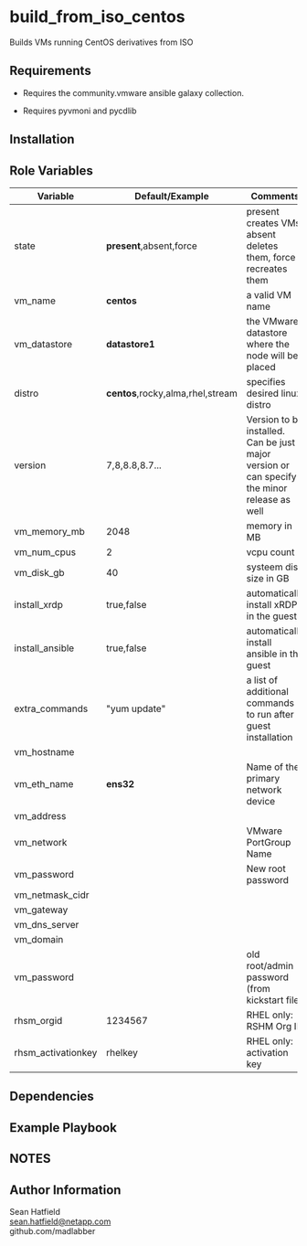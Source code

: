 build_from_iso_centos
================================

Builds VMs running CentOS derivatives from ISO

Requirements
------------

- Requires the community.vmware ansible galaxy collection.

- Requires pyvmoni and pycdlib

Installation
------------



Role Variables
--------------

| Variable                | **Default**/Example | Comments  |
|-------------------------|---------------------|-----------|
| state                   | **present**,absent,force | present creates VMs, absent deletes them, force recreates them|
| vm_name                 | **centos**               | a valid VM name |
| vm_datastore            | **datastore1**           | the VMware datastore where the node will be placed |
| distro                  | **centos**,rocky,alma,rhel,stream | specifies desired linux distro |
| version                 | 7,8,8.8,8.7... | Version to be installed.  Can be just major version or can specify the minor release as well |
| vm_memory_mb            | 2048 | memory in MB |
| vm_num_cpus             | 2 | vcpu count |
| vm_disk_gb              | 40 | systeem disk size in GB |
| install_xrdp            | true,false | automatically install xRDP in the guest |
| install_ansible         | true,false | automatically install ansible in the guest |
| extra_commands          | "yum update" | a list of additional commands to run after guest installation |
| vm_hostname | | |
| vm_eth_name | **ens32** | Name of the primary network device |
| vm_address | | |
| vm_network | | VMware PortGroup Name |
| vm_password | | New root password |
| vm_netmask_cidr | | |
| vm_gateway | | |
| vm_dns_server | | |
| vm_domain | | |
| vm_password | | old root/admin password (from kickstart file)|
| rhsm_orgid | 1234567 | RHEL only: RSHM Org ID |
| rhsm_activationkey | rhelkey | RHEL only: activation key |



Dependencies
------------

Example Playbook
----------------

NOTES
-----


Author Information
------------------

Sean Hatfield\
sean.hatfield@netapp.com\
github.com/madlabber
